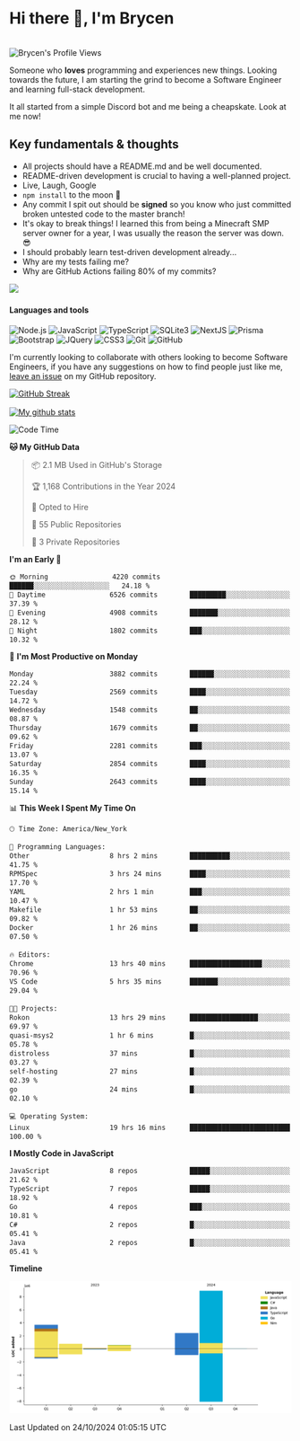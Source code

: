 # Hi there 👋, I'm Brycen

<br>
<img src="https://komarev.com/ghpvc/?username=BrycensRanch" alt="Brycen's Profile Views" />

Someone who **loves** programming and experiences new things. Looking towards the future, I am starting the grind to become a Software Engineer and learning full-stack development.

It all started from a simple Discord bot and me being a cheapskate. Look at me now!

## Key fundamentals & thoughts

- All projects should have a README.md and be well documented.
- README-driven development is crucial to having a well-planned project.
- Live, Laugh, Google
- `npm install` to the moon 🚀
- Any commit I spit out should be **signed** so you know who just committed broken untested code to the master branch!
- It's okay to break things! I learned this from being a Minecraft SMP server owner for a year, I was usually the reason the server was down. 😎
- I should probably learn test-driven development already...
- Why are my tests failing me?
- Why are GitHub Actions failing 80% of my commits? 

<img src="https://res.cloudinary.com/practicaldev/image/fetch/s--OoBLh7-Q--/c_limit%2Cf_auto%2Cfl_progressive%2Cq_auto%2Cw_880/https://cdn-images-1.medium.com/max/1614/1%2A8BlqJ8lNVZzuRjAg1mZ50w.png" height="400"/>

<h4>Languages and tools</h4>
<p>
  <img src="https://img.shields.io/badge/node.js%20-%2343853D.svg?&style=for-the-badge&logo=node.js&logoColor=white" alt="Node.js" />
  <img src="https://img.shields.io/badge/javascript%20-%23323330.svg?&style=for-the-badge&logo=javascript&logoColor=%23F7DF1E" alt="JavaScript" />
  <img src="https://img.shields.io/badge/typescript%20-%23323330.svg?&style=for-the-badge&logo=typescript&logoColor=#3467eb" alt="TypeScript" />
  <img src="https://img.shields.io/badge/sqlite3%20-%23323330.svg?&style=for-the-badge&logo=sqlite&logoColor=#3467eb" alt="SQLite3" />
  <img src="https://img.shields.io/badge/Next.JS%20-%23323330.svg?&style=for-the-badge&logo=next.js&logoColor=#3467eb" alt="NextJS" />
  <img src="https://img.shields.io/badge/Prisma%20-%23323330.svg?&style=for-the-badge&logo=prisma&logoColor=#3467eb" alt="Prisma" />
  <img src="https://img.shields.io/badge/bootstrap%20-%23323330.svg?&style=for-the-badge&logo=bootstrap" alt="Bootstrap" />
  <img src="https://img.shields.io/badge/jquery%20-%23323330.svg?&style=for-the-badge&logo=jquery" alt="JQuery" />
  <img src="https://img.shields.io/badge/css3%20-%23323330.svg?&style=for-the-badge&logo=css3" alt="CSS3" />
  <img src="https://img.shields.io/badge/git%20-%23323330.svg?&style=for-the-badge&logo=git" alt="Git" />
  <img src="https://img.shields.io/badge/github%20-%23323330.svg?&style=for-the-badge&logo=github" alt="GitHub" />
</p>

 I'm currently looking to collaborate with others looking to become Software Engineers, if you have any suggestions on how to find people just like me, [leave an issue](https://github.com/BrycensRanch/BrycensRanch/issues/new) on my GitHub repository.
 
 <p><a href="https://git.io/streak-stats"><img src="https://streak-stats.demolab.com?user=BrycensRanch&amp;theme=dark&amp;hide_border=true&amp;fire=EB5454&amp;ring=0CEB19" alt="GitHub Streak"></a></p>

<a href="https://github.com/anuraghazra/github-readme-stats">
  <img align="center" src="https://github-readme-stats.anuraghazra1.vercel.app/api?username=BrycensRanch&show_icons=true&line_height=27&include_all_commits=true" alt="My github stats" />
</a>

<!--START_SECTION:waka-->
![Code Time](http://img.shields.io/badge/Code%20Time-1%2C053%20hrs%2043%20mins-blue)

**🐱 My GitHub Data** 

> 📦 2.1 MB Used in GitHub's Storage 
 > 
> 🏆 1,168 Contributions in the Year 2024
 > 
> 💼 Opted to Hire
 > 
> 📜 55 Public Repositories 
 > 
> 🔑 3 Private Repositories 
 > 
**I'm an Early 🐤** 

```text
🌞 Morning                4220 commits        ██████░░░░░░░░░░░░░░░░░░░   24.18 % 
🌆 Daytime                6526 commits        █████████░░░░░░░░░░░░░░░░   37.39 % 
🌃 Evening                4908 commits        ███████░░░░░░░░░░░░░░░░░░   28.12 % 
🌙 Night                  1802 commits        ███░░░░░░░░░░░░░░░░░░░░░░   10.32 % 
```
📅 **I'm Most Productive on Monday** 

```text
Monday                   3882 commits        ██████░░░░░░░░░░░░░░░░░░░   22.24 % 
Tuesday                  2569 commits        ████░░░░░░░░░░░░░░░░░░░░░   14.72 % 
Wednesday                1548 commits        ██░░░░░░░░░░░░░░░░░░░░░░░   08.87 % 
Thursday                 1679 commits        ██░░░░░░░░░░░░░░░░░░░░░░░   09.62 % 
Friday                   2281 commits        ███░░░░░░░░░░░░░░░░░░░░░░   13.07 % 
Saturday                 2854 commits        ████░░░░░░░░░░░░░░░░░░░░░   16.35 % 
Sunday                   2643 commits        ████░░░░░░░░░░░░░░░░░░░░░   15.14 % 
```


📊 **This Week I Spent My Time On** 

```text
🕑︎ Time Zone: America/New_York

💬 Programming Languages: 
Other                    8 hrs 2 mins        ██████████░░░░░░░░░░░░░░░   41.75 % 
RPMSpec                  3 hrs 24 mins       ████░░░░░░░░░░░░░░░░░░░░░   17.70 % 
YAML                     2 hrs 1 min         ███░░░░░░░░░░░░░░░░░░░░░░   10.47 % 
Makefile                 1 hr 53 mins        ██░░░░░░░░░░░░░░░░░░░░░░░   09.82 % 
Docker                   1 hr 26 mins        ██░░░░░░░░░░░░░░░░░░░░░░░   07.50 % 

🔥 Editors: 
Chrome                   13 hrs 40 mins      ██████████████████░░░░░░░   70.96 % 
VS Code                  5 hrs 35 mins       ███████░░░░░░░░░░░░░░░░░░   29.04 % 

🐱‍💻 Projects: 
Rokon                    13 hrs 29 mins      █████████████████░░░░░░░░   69.97 % 
quasi-msys2              1 hr 6 mins         █░░░░░░░░░░░░░░░░░░░░░░░░   05.78 % 
distroless               37 mins             █░░░░░░░░░░░░░░░░░░░░░░░░   03.27 % 
self-hosting             27 mins             █░░░░░░░░░░░░░░░░░░░░░░░░   02.39 % 
go                       24 mins             █░░░░░░░░░░░░░░░░░░░░░░░░   02.10 % 

💻 Operating System: 
Linux                    19 hrs 16 mins      █████████████████████████   100.00 % 
```

**I Mostly Code in JavaScript** 

```text
JavaScript               8 repos             █████░░░░░░░░░░░░░░░░░░░░   21.62 % 
TypeScript               7 repos             █████░░░░░░░░░░░░░░░░░░░░   18.92 % 
Go                       4 repos             ███░░░░░░░░░░░░░░░░░░░░░░   10.81 % 
C#                       2 repos             █░░░░░░░░░░░░░░░░░░░░░░░░   05.41 % 
Java                     2 repos             █░░░░░░░░░░░░░░░░░░░░░░░░   05.41 % 
```



**Timeline**

![Lines of Code chart](https://raw.githubusercontent.com/BrycensRanch/BrycensRanch/main/assets/bar_graph.png)


 Last Updated on 24/10/2024 01:05:15 UTC
<!--END_SECTION:waka-->

<!--
**BrycensRanch/BrycensRanch** is a ✨ _special_ ✨ repository because its `README.md` (this file) appears on your GitHub profile.

Here are some ideas to get you started:

- 🔭 I’m currently working on ...
- 🌱 I’m currently learning ...
- 👯 I’m looking to collaborate on ...
- 🤔 I’m looking for help with ...
- 💬 Ask me about ...
- 📫 How to reach me: ...
- 😄 Pronouns: ...
- ⚡ Fun fact: ...
-->
